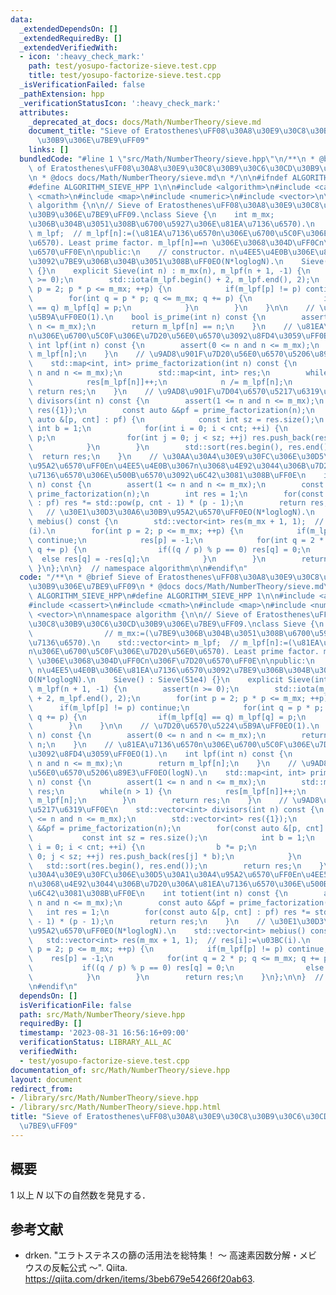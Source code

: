 ```yaml
---
data:
  _extendedDependsOn: []
  _extendedRequiredBy: []
  _extendedVerifiedWith:
  - icon: ':heavy_check_mark:'
    path: test/yosupo-factorize-sieve.test.cpp
    title: test/yosupo-factorize-sieve.test.cpp
  _isVerificationFailed: false
  _pathExtension: hpp
  _verificationStatusIcon: ':heavy_check_mark:'
  attributes:
    _deprecated_at_docs: docs/Math/NumberTheory/sieve.md
    document_title: "Sieve of Eratosthenes\uFF08\u30A8\u30E9\u30C8\u30B9\u30C6\u30CD\
      \u30B9\u306E\u7BE9\uFF09"
    links: []
  bundledCode: "#line 1 \"src/Math/NumberTheory/sieve.hpp\"\n/**\n * @brief Sieve\
    \ of Eratosthenes\uFF08\u30A8\u30E9\u30C8\u30B9\u30C6\u30CD\u30B9\u306E\u7BE9\uFF09\
    \n * @docs docs/Math/NumberTheory/sieve.md\n */\n\n#ifndef ALGORITHM_SIEVE_HPP\n\
    #define ALGORITHM_SIEVE_HPP 1\n\n#include <algorithm>\n#include <cassert>\n#include\
    \ <cmath>\n#include <map>\n#include <numeric>\n#include <vector>\n\nnamespace\
    \ algorithm {\n\n// Sieve of Eratosthenes\uFF08\u30A8\u30E9\u30C8\u30B9\u30C6\u30CD\
    \u30B9\u306E\u7BE9\uFF09.\nclass Sieve {\n    int m_mx;                // m_mx:=(\u7BE9\
    \u306B\u304B\u3051\u308B\u6700\u5927\u306E\u81EA\u7136\u6570).\n    std::vector<int>\
    \ m_lpf;  // m_lpf[n]:=(\u81EA\u7136\u6570n\u306E\u6700\u5C0F\u306E\u7D20\u56E0\
    \u6570). Least prime factor. m_lpf[n]==n \u306E\u3068\u304D\uFF0Cn\u306F\u7D20\
    \u6570\uFF0E\n\npublic:\n    // constructor. n\u4EE5\u4E0B\u306E\u81EA\u7136\u6570\
    \u3092\u7BE9\u306B\u304B\u3051\u308B\uFF0EO(N*loglogN).\n    Sieve() : Sieve(51e4)\
    \ {}\n    explicit Sieve(int n) : m_mx(n), m_lpf(n + 1, -1) {\n        assert(n\
    \ >= 0);\n        std::iota(m_lpf.begin() + 2, m_lpf.end(), 2);\n        for(int\
    \ p = 2; p * p <= m_mx; ++p) {\n            if(m_lpf[p] != p) continue;\n    \
    \        for(int q = p * p; q <= m_mx; q += p) {\n                if(m_lpf[q]\
    \ == q) m_lpf[q] = p;\n            }\n        }\n    }\n\n    // \u7D20\u6570\u5224\
    \u5B9A\uFF0EO(1).\n    bool is_prime(int n) const {\n        assert(0 <= n and\
    \ n <= m_mx);\n        return m_lpf[n] == n;\n    }\n    // \u81EA\u7136\u6570\
    n\u306E\u6700\u5C0F\u306E\u7D20\u56E0\u6570\u3092\u8FD4\u3059\uFF0EO(1).\n   \
    \ int lpf(int n) const {\n        assert(0 <= n and n <= m_mx);\n        return\
    \ m_lpf[n];\n    }\n    // \u9AD8\u901F\u7D20\u56E0\u6570\u5206\u89E3\uFF0EO(logN).\n\
    \    std::map<int, int> prime_factorization(int n) const {\n        assert(1 <=\
    \ n and n <= m_mx);\n        std::map<int, int> res;\n        while(n > 1) {\n\
    \            res[m_lpf[n]]++;\n            n /= m_lpf[n];\n        }\n       \
    \ return res;\n    }\n    // \u9AD8\u901F\u7D04\u6570\u5217\u6319\uFF0E\n    std::vector<int>\
    \ divisors(int n) const {\n        assert(1 <= n and n <= m_mx);\n        std::vector<int>\
    \ res({1});\n        const auto &&pf = prime_factorization(n);\n        for(const\
    \ auto &[p, cnt] : pf) {\n            const int sz = res.size();\n           \
    \ int b = 1;\n            for(int i = 0; i < cnt; ++i) {\n                b *=\
    \ p;\n                for(int j = 0; j < sz; ++j) res.push_back(res[j] * b);\n\
    \            }\n        }\n        std::sort(res.begin(), res.end());\n      \
    \  return res;\n    }\n    // \u30AA\u30A4\u30E9\u30FC\u306E\u30D5\u30A1\u30A4\
    \u95A2\u6570\uFF0En\u4EE5\u4E0B\u3067n\u3068\u4E92\u3044\u306B\u7D20\u306A\u81EA\
    \u7136\u6570\u306E\u500B\u6570\u3092\u6C42\u3081\u308B\uFF0E\n    int totient(int\
    \ n) const {\n        assert(1 <= n and n <= m_mx);\n        const auto &&pf =\
    \ prime_factorization(n);\n        int res = 1;\n        for(const auto &[p, cnt]\
    \ : pf) res *= std::pow(p, cnt - 1) * (p - 1);\n        return res;\n    }\n \
    \   // \u30E1\u30D3\u30A6\u30B9\u95A2\u6570\uFF0EO(N*loglogN).\n    std::vector<int>\
    \ mebius() const {\n        std::vector<int> res(m_mx + 1, 1);  // res[i]:=\u03BC\
    (i).\n        for(int p = 2; p <= m_mx; ++p) {\n            if(m_lpf[p] != p)\
    \ continue;\n            res[p] = -1;\n            for(int q = 2 * p; q <= m_mx;\
    \ q += p) {\n                if((q / p) % p == 0) res[q] = 0;\n              \
    \  else res[q] = -res[q];\n            }\n        }\n        return res;\n   \
    \ }\n};\n\n}  // namespace algorithm\n\n#endif\n"
  code: "/**\n * @brief Sieve of Eratosthenes\uFF08\u30A8\u30E9\u30C8\u30B9\u30C6\u30CD\
    \u30B9\u306E\u7BE9\uFF09\n * @docs docs/Math/NumberTheory/sieve.md\n */\n\n#ifndef\
    \ ALGORITHM_SIEVE_HPP\n#define ALGORITHM_SIEVE_HPP 1\n\n#include <algorithm>\n\
    #include <cassert>\n#include <cmath>\n#include <map>\n#include <numeric>\n#include\
    \ <vector>\n\nnamespace algorithm {\n\n// Sieve of Eratosthenes\uFF08\u30A8\u30E9\
    \u30C8\u30B9\u30C6\u30CD\u30B9\u306E\u7BE9\uFF09.\nclass Sieve {\n    int m_mx;\
    \                // m_mx:=(\u7BE9\u306B\u304B\u3051\u308B\u6700\u5927\u306E\u81EA\
    \u7136\u6570).\n    std::vector<int> m_lpf;  // m_lpf[n]:=(\u81EA\u7136\u6570\
    n\u306E\u6700\u5C0F\u306E\u7D20\u56E0\u6570). Least prime factor. m_lpf[n]==n\
    \ \u306E\u3068\u304D\uFF0Cn\u306F\u7D20\u6570\uFF0E\n\npublic:\n    // constructor.\
    \ n\u4EE5\u4E0B\u306E\u81EA\u7136\u6570\u3092\u7BE9\u306B\u304B\u3051\u308B\uFF0E\
    O(N*loglogN).\n    Sieve() : Sieve(51e4) {}\n    explicit Sieve(int n) : m_mx(n),\
    \ m_lpf(n + 1, -1) {\n        assert(n >= 0);\n        std::iota(m_lpf.begin()\
    \ + 2, m_lpf.end(), 2);\n        for(int p = 2; p * p <= m_mx; ++p) {\n      \
    \      if(m_lpf[p] != p) continue;\n            for(int q = p * p; q <= m_mx;\
    \ q += p) {\n                if(m_lpf[q] == q) m_lpf[q] = p;\n            }\n\
    \        }\n    }\n\n    // \u7D20\u6570\u5224\u5B9A\uFF0EO(1).\n    bool is_prime(int\
    \ n) const {\n        assert(0 <= n and n <= m_mx);\n        return m_lpf[n] ==\
    \ n;\n    }\n    // \u81EA\u7136\u6570n\u306E\u6700\u5C0F\u306E\u7D20\u56E0\u6570\
    \u3092\u8FD4\u3059\uFF0EO(1).\n    int lpf(int n) const {\n        assert(0 <=\
    \ n and n <= m_mx);\n        return m_lpf[n];\n    }\n    // \u9AD8\u901F\u7D20\
    \u56E0\u6570\u5206\u89E3\uFF0EO(logN).\n    std::map<int, int> prime_factorization(int\
    \ n) const {\n        assert(1 <= n and n <= m_mx);\n        std::map<int, int>\
    \ res;\n        while(n > 1) {\n            res[m_lpf[n]]++;\n            n /=\
    \ m_lpf[n];\n        }\n        return res;\n    }\n    // \u9AD8\u901F\u7D04\u6570\
    \u5217\u6319\uFF0E\n    std::vector<int> divisors(int n) const {\n        assert(1\
    \ <= n and n <= m_mx);\n        std::vector<int> res({1});\n        const auto\
    \ &&pf = prime_factorization(n);\n        for(const auto &[p, cnt] : pf) {\n \
    \           const int sz = res.size();\n            int b = 1;\n            for(int\
    \ i = 0; i < cnt; ++i) {\n                b *= p;\n                for(int j =\
    \ 0; j < sz; ++j) res.push_back(res[j] * b);\n            }\n        }\n     \
    \   std::sort(res.begin(), res.end());\n        return res;\n    }\n    // \u30AA\
    \u30A4\u30E9\u30FC\u306E\u30D5\u30A1\u30A4\u95A2\u6570\uFF0En\u4EE5\u4E0B\u3067\
    n\u3068\u4E92\u3044\u306B\u7D20\u306A\u81EA\u7136\u6570\u306E\u500B\u6570\u3092\
    \u6C42\u3081\u308B\uFF0E\n    int totient(int n) const {\n        assert(1 <=\
    \ n and n <= m_mx);\n        const auto &&pf = prime_factorization(n);\n     \
    \   int res = 1;\n        for(const auto &[p, cnt] : pf) res *= std::pow(p, cnt\
    \ - 1) * (p - 1);\n        return res;\n    }\n    // \u30E1\u30D3\u30A6\u30B9\
    \u95A2\u6570\uFF0EO(N*loglogN).\n    std::vector<int> mebius() const {\n     \
    \   std::vector<int> res(m_mx + 1, 1);  // res[i]:=\u03BC(i).\n        for(int\
    \ p = 2; p <= m_mx; ++p) {\n            if(m_lpf[p] != p) continue;\n        \
    \    res[p] = -1;\n            for(int q = 2 * p; q <= m_mx; q += p) {\n     \
    \           if((q / p) % p == 0) res[q] = 0;\n                else res[q] = -res[q];\n\
    \            }\n        }\n        return res;\n    }\n};\n\n}  // namespace algorithm\n\
    \n#endif\n"
  dependsOn: []
  isVerificationFile: false
  path: src/Math/NumberTheory/sieve.hpp
  requiredBy: []
  timestamp: '2023-08-31 16:56:16+09:00'
  verificationStatus: LIBRARY_ALL_AC
  verifiedWith:
  - test/yosupo-factorize-sieve.test.cpp
documentation_of: src/Math/NumberTheory/sieve.hpp
layout: document
redirect_from:
- /library/src/Math/NumberTheory/sieve.hpp
- /library/src/Math/NumberTheory/sieve.hpp.html
title: "Sieve of Eratosthenes\uFF08\u30A8\u30E9\u30C8\u30B9\u30C6\u30CD\u30B9\u306E\
  \u7BE9\uFF09"
---
```

<!-- ---
title: Sieve of Eratosthenes（エラトステネスの篩）
documentation_of: //src/Math/NumberTheory/sieve.hpp
--- -->


## 概要

$1$ 以上 $N$ 以下の自然数を発見する．


## 参考文献

- drken. "エラトステネスの篩の活用法を総特集！ 〜 高速素因数分解・メビウスの反転公式 〜". Qiita. https://qiita.com/drken/items/3beb679e54266f20ab63.
